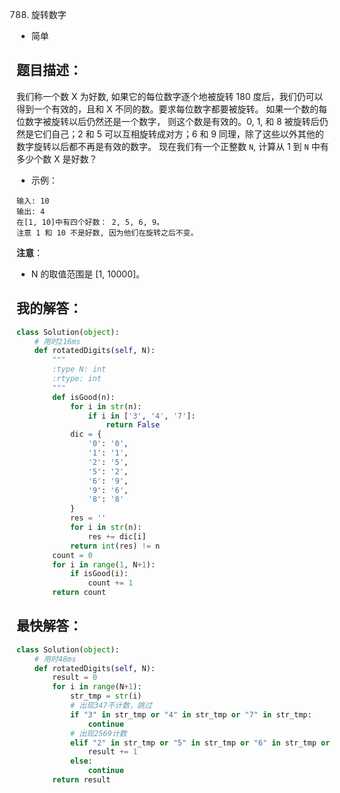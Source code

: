 788. 旋转数字

- 简单

## 题目描述：
我们称一个数 X 为好数, 如果它的每位数字逐个地被旋转 180 度后，我们仍可以得到一个有效的，且和 X 不同的数。要求每位数字都要被旋转。
如果一个数的每位数字被旋转以后仍然还是一个数字， 则这个数是有效的。0, 1, 和 8 被旋转后仍然是它们自己；2 和 5 可以互相旋转成对方；6 和 9 同理，除了这些以外其他的数字旋转以后都不再是有效的数字。
现在我们有一个正整数 `N`, 计算从 1 到 `N` 中有多少个数 X 是好数？

- 示例：
```
输入: 10
输出: 4
在[1, 10]中有四个好数： 2, 5, 6, 9。
注意 1 和 10 不是好数, 因为他们在旋转之后不变。
```

**注意**：
- N 的取值范围是 [1, 10000]。

## 我的解答：
``` python
class Solution(object):
    # 用时216ms
    def rotatedDigits(self, N):
        """
        :type N: int
        :rtype: int
        """
        def isGood(n):
            for i in str(n):
                if i in ['3', '4', '7']:
                    return False
            dic = {
                '0': '0',
                '1': '1',
                '2': '5',
                '5': '2',
                '6': '9',
                '9': '6',
                '8': '8'
            }
            res = ''
            for i in str(n):
                res += dic[i]
            return int(res) != n
        count = 0
        for i in range(1, N+1):
            if isGood(i):
                count += 1
        return count
```

## 最快解答：
``` python
class Solution(object):
    # 用时48ms
    def rotatedDigits(self, N):
        result = 0
        for i in range(N+1):
            str_tmp = str(i)
            # 出现347不计数，跳过
            if "3" in str_tmp or "4" in str_tmp or "7" in str_tmp:
                continue
            # 出现2569计数
            elif "2" in str_tmp or "5" in str_tmp or "6" in str_tmp or "9" in str_tmp:
                result += 1
            else:
                continue
        return result
```